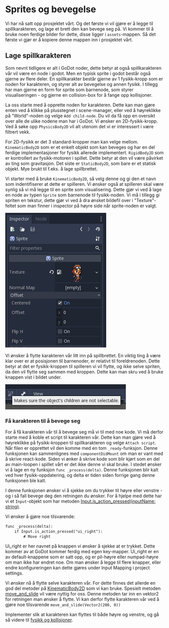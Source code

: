 # Sprites og bevegelse

Vi har nå satt opp prosjektet vårt. Og det første vi vil gjøre er å legge til
spillkarakteren, og lage et brett den kan bevege seg på. Vi kommer til å bruke noen
ferdige bilder for dette, disse ligger i `assets`-mappen. Så det første vi gjør er å
kopiere denne mappen inn i prosjektet vårt.

## Lage spillkarakteren

Som nevnt tidligere er alt i GoDot noder, dette betyr at også spillkarakteren vår
vil være en node i godot. Men en typisk sprite i godot består også gjerne av flere
deler. En spillkarakter består gjerne av 1 fysikk-kropp som er noden for karakteren,
og styrer alt av bevegelse og annen fysikk. I tillegg har man gjerne en form for
sprite som barnenode, som styrer visualiseringen - og gjerne en collision-box for
å fange opp kollisjoner. 

La oss starte med å opprette noden for karakteren. Dette kan man gjøre enten ved å klikke
på plusstegnet i scene-manager, eller ved å høyreklikke på "World"-noden og velge
`Add child-node`. Du vil da få opp en oversikt over alle de ulike nodene man har i GoDot.
Vi ønsker en 2D-fysikk-kropp. Ved å søke opp `PhysicsBody2D` vil alt utenom det vi er interessert
i være filtrert vekk.

For 2D-fysikk er det 3 standard-kropper man kan velge mellom. `KinematicBody2D` som er et
enkelt objekt som kan beveges og har en del ferdige implementasjoner for fysikk allerede
implementert. `RigidBody2D` som er kontrollert av fysikk-motoren i spillet. Dette betyr
at den vil være påvirket av ting som gravitasjon. Det siste er `StaticBody2D`, som bare
er et statisk objekt. Mye brukt til f.eks. å lage spillbrettet.

Vi starter med å bruke `KinematicBody2D`, så velg denne og gi den et navn som
indentifiserer at dette er spilleren. Vi ønsker også at spilleren skal være synlig
så vi må legge til en sprite som visualisering. Dette gjør vi ved å lage en node av
typen `Sprite` som barnenode til fysikk-noden. Vi må i tillegg gi spriten en tekstur, dette
gjør vi ved å dra ønsket bildefil over i "Texture"-feltet som man finner i inspector på
høyre side når sprite-noden er valgt.

![Bilde av inspector med tekstur](./bilder/add-texture.png)

Vi ønsker å flytte karakteren vår litt inn på spillbrettet. En viktig ting å være klar
over er at posisjonen til barnenoder, er relativt til foreldrenoden. Dette betyr at det
er fysikk-kroppen til spilleren vi vil flytte, og ikke selve spriten, da den vil flytte
seg sammen med kroppen. Dette kan man skru ved å bruke knappen vist i bildet under.

![Bilde av knappen for å skru av mulighet for å velge barnenoder](./bilder/not-select-child.png)


### Få karakteren til å bevege seg

For å få karakteren vår til å bevege seg må vi til med noe kode. Vi må derfor starte
med å koble et script til karakteren vår. Dette kan man gjøre ved å høyreklikke på
fysikk-kroppen til spillkarakteren og velge `Attach script`. Når filen er opprettet
vil den komme med en tom `_ready`-funksjon. Denne funksjonen kan sammenlignes med
`componentDidMount` om man er vant med å skrive react-kode. Siden vi ønker å skrive
kode som blir kjørt som en del av main-loopen i spillet vårt er det ikke denne vi skal
bruke. I stedet ønsker vi å lage en ny funksjon `func _process(delta)`.
Denne funksjonen blir kalt ved hver fysikk-oppdatering, og delta er tiden siden forrige
gang denne funksjonen ble kalt.

I denne funksjonen ønsker vi å sjekke om du trykker til høyre eller venstre - og i så fall
bevege deg den retningen du ønsker. For å hjelpe med dette har vi et `Input`-objekt som
har metoden [Input.is_action_pressed(inputName: string)](https://docs.godotengine.org/en/3.1/tutorials/inputs/inputevent.html#actions).

Vi ønsker å gjøre noe tilsvarende: 
```
func _process(delta):
    if Input.is_action_pressed("ui_right"):
        # Move right
```

Ui_right er her navnet på knappen vi ønsker å sjekke at er trykket. Dette kommer av at
GoDot kommer ferdig med egen key-mapper. Ui_right er en av default-knappene som er satt
opp, og er pil-høyre eller numpad-høyre om man ikke har endret noe. Om man ønsker å legge
til flere knapper, eller endre konfigureringen kan dette gjøres under Input Mapping i
project settings.

Vi ønsker nå å flytte selve karakteren vår. For dette finnes det allerde en god del
metoder på [KinematicBody2D](https://docs.godotengine.org/en/3.1/classes/class_kinematicbody2d.html)
som vi kan bruke. Spesielt metoden [move_and_slide](https://docs.godotengine.org/en/3.1/classes/class_kinematicbody2d.html#class-kinematicbody2d-method-move-and-slide)
vil være nyttig for oss. Denne metoden tar inn en vektor2 for retningen man ønsker å flytte.
Vi kan derfor flytte karakteren vår ved å gjøre noe tilsvarende `move_and_slide(Vector2(200, 0))`

Implementer slik at karakteren kan flyttes til både høyre og venstre, og gå så
videre til [fysikk og kollisjoner](./03-fysikk-og-kollisjoner.md).
